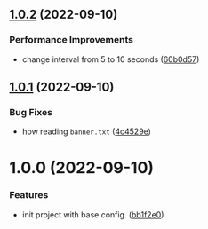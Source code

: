 ## [1.0.2](https://github.com/size-up/freegamescatcher/compare/v1.0.1...v1.0.2) (2022-09-10)


### Performance Improvements

* change interval from 5 to 10 seconds ([60b0d57](https://github.com/size-up/freegamescatcher/commit/60b0d572bf89fe3c7a27b59e632af099c1810a8d))

## [1.0.1](https://github.com/size-up/freegamescatcher/compare/v1.0.0...v1.0.1) (2022-09-10)


### Bug Fixes

* how reading `banner.txt` ([4c4529e](https://github.com/size-up/freegamescatcher/commit/4c4529e730bd2627cb968318c1922557f86ab1ab))

# 1.0.0 (2022-09-10)


### Features

* init project with base config. ([bb1f2e0](https://github.com/size-up/freegamescatcher/commit/bb1f2e06c040225525d70585998d8c05991c9cdc))
